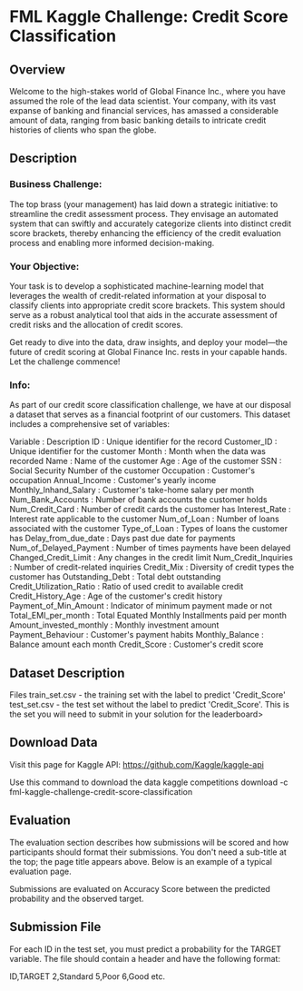 # FML Kaggle Challenge: Credit Score Classification

## Overview
Welcome to the high-stakes world of Global Finance Inc., where you have assumed the role of the lead data scientist. 
Your company, with its vast expanse of banking and financial services, has amassed a considerable amount of data, ranging from basic banking details to intricate credit histories of clients who span the globe.

## Description

### Business Challenge:
The top brass (your management) has laid down a strategic initiative: to streamline the credit assessment process. They envisage an automated system that can swiftly and accurately categorize clients into distinct credit score brackets, thereby enhancing the efficiency of the credit evaluation process and enabling more informed decision-making.

### Your Objective:
Your task is to develop a sophisticated machine-learning model that leverages the wealth of credit-related information at your disposal to classify clients into appropriate credit score brackets. This system should serve as a robust analytical tool that aids in the accurate assessment of credit risks and the allocation of credit scores.

Get ready to dive into the data, draw insights, and deploy your model—the future of credit scoring at Global Finance Inc. rests in your capable hands. Let the challenge commence!

### Info:
As part of our credit score classification challenge, we have at our disposal a dataset that serves as a financial footprint of our customers. This dataset includes a comprehensive set of variables:

Variable :	Description
ID :	Unique identifier for the record
Customer_ID	: Unique identifier for the customer
Month :	Month when the data was recorded
Name :	Name of the customer
Age :	Age of the customer
SSN :	Social Security Number of the customer
Occupation :	Customer's occupation
Annual_Income :	Customer's yearly income
Monthly_Inhand_Salary	: Customer's take-home salary per month
Num_Bank_Accounts :	Number of bank accounts the customer holds
Num_Credit_Card :	Number of credit cards the customer has
Interest_Rate :	Interest rate applicable to the customer
Num_of_Loan :	Number of loans associated with the customer
Type_of_Loan :	Types of loans the customer has
Delay_from_due_date :	Days past due date for payments
Num_of_Delayed_Payment :	Number of times payments have been delayed
Changed_Credit_Limit :	Any changes in the credit limit
Num_Credit_Inquiries :	Number of credit-related inquiries
Credit_Mix :	Diversity of credit types the customer has
Outstanding_Debt :	Total debt outstanding
Credit_Utilization_Ratio :	Ratio of used credit to available credit
Credit_History_Age :	Age of the customer's credit history
Payment_of_Min_Amount :	Indicator of minimum payment made or not
Total_EMI_per_month :	Total Equated Monthly Installments paid per month
Amount_invested_monthly :	Monthly investment amount
Payment_Behaviour :	Customer's payment habits
Monthly_Balance :	Balance amount each month
Credit_Score :	Customer's credit score


## Dataset Description

Files
train_set.csv - the training set with the label to predict 'Credit_Score'
test_set.csv - the test set without the label to predict 'Credit_Score'. This is the set you will need to submit in your solution for the leaderboard>

## Download Data
Visit this page for Kaggle API: 
https://github.com/Kaggle/kaggle-api

Use this command to download the data
kaggle competitions download -c fml-kaggle-challenge-credit-score-classification

## Evaluation

The evaluation section describes how submissions will be scored and how participants should format their submissions. 
You don't need a sub-title at the top; the page title appears above. Below is an example of a typical evaluation page.

Submissions are evaluated on Accuracy Score between the predicted probability and the observed target.

## Submission File

For each ID in the test set, you must predict a probability for the TARGET variable. The file should contain a header and have the following format:

ID,TARGET
2,Standard
5,Poor
6,Good
etc.
